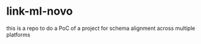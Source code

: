 # link-ml-novo
this is a repo to do a PoC of a project for schema alignment across multiple platforms 
